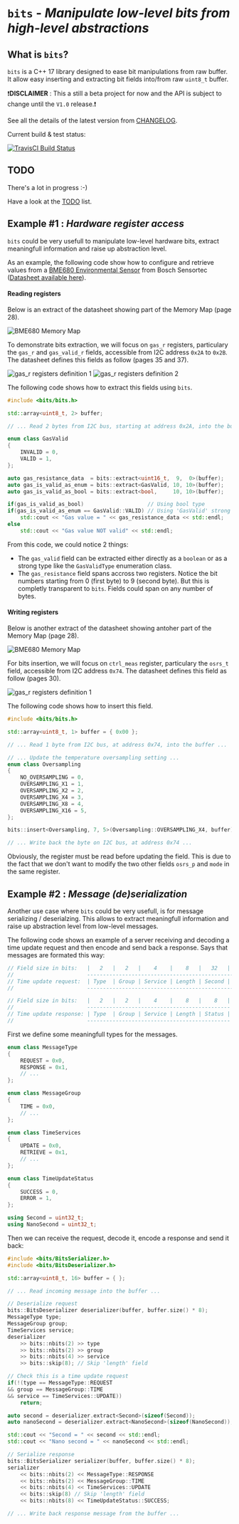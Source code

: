 `bits` - _Manipulate low-level bits from high-level abstractions_
=================================

## What is `bits`?
`bits` is a C++ 17 library designed to ease bit manipulations from raw buffer. It allow easy inserting and extracting bit fields into/from raw `uint8_t` buffer.

:heavy_exclamation_mark:**DISCLAIMER** : This a still a beta project for now and the API is subject to change until the `V1.0` release.:heavy_exclamation_mark:

See all the details of the latest version from [CHANGELOG](https://github.com/jaydee-io/bits/blob/master/CHANGELOG.md).

Current build & test status:

[![TravisCI Build Status](https://travis-ci.org/jaydee-io/bits.svg?branch=master)](https://travis-ci.org/jaydee-io/bits)

## TODO
There's a lot in progress :-)

Have a look at the [TODO](https://github.com/jaydee-io/bits/blob/master/TODO.md) list.

## Example #1 : _Hardware register access_
`bits` could be very usefull to manipulate low-level hardware bits, extract meaningfull information and raise up abstraction level.

As an example, the following code show how to configure and retrieve values from a [BME680 Environmental Sensor](https://www.bosch-sensortec.com/bst/products/all_products/bme680) from Bosch Sensortec ([Datasheet available here](https://ae-bst.resource.bosch.com/media/_tech/media/datasheets/BST-BME680-DS001.pdf)).

#### Reading registers
Below is an extract of the datasheet showing part of the Memory Map (page 28).

![BME680 Memory Map](https://github.com/jaydee-io/bits/raw/master/doc/BST-BME680-DS001-28-1.jpg)

To demonstrate bits extraction, we will focus on `gas_r` registers, particulary the `gas_r` and `gas_valid_r` fields, accessible from I2C address `0x2A` to `0x2B`. The datasheet defines this fields as follow (pages 35 and 37).

![gas_r registers definition 1](https://github.com/jaydee-io/bits/raw/master/doc/BST-BME680-DS001-35.jpg)
![gas_r registers definition 2](https://github.com/jaydee-io/bits/raw/master/doc/BST-BME680-DS001-37.jpg)

The following code shows how to extract this fields using `bits`.

```c++
#include <bits/bits.h>

std::array<uint8_t, 2> buffer;

// ... Read 2 bytes from I2C bus, starting at address 0x2A, into the buffer ...

enum class GasValid
{
    INVALID = 0,
    VALID = 1,
};

auto gas_resistance_data  = bits::extract<uint16_t,  9,  0>(buffer);
auto gas_is_valid_as_enum = bits::extract<GasValid, 10, 10>(buffer);
auto gas_is_valid_as_bool = bits::extract<bool,     10, 10>(buffer);

if(gas_is_valid_as_bool)                    // Using bool type
if(gas_is_valid_as_enum == GasValid::VALID) // Using 'GasValid' strong type
    std::cout << "Gas value = " << gas_resistance_data << std::endl;
else
    std::cout << "Gas value NOT valid" << std::endl;
```

From this code, we could notice 2 things:
* The `gas_valid` field can be extracted either directly as a `boolean` or as a strong type like the `GasValidType` enumeration class.
* The `gas_resistance` field spans accross two registers. Notice the bit numbers starting from 0 (first byte) to 9 (second byte). But this is completly transparent to `bits`. Fields could span on any number of bytes.

#### Writing registers
Below is another extract of the datasheet showing antoher part of the Memory Map (page 28).

![BME680 Memory Map](https://github.com/jaydee-io/bits/raw/master/doc/BST-BME680-DS001-28-2.jpg)

For bits insertion, we will focus on `ctrl_meas` register, particulary the `osrs_t` field, accessible from I2C address `0x74`. The datasheet defines this field as follow (pages 30).

![gas_r registers definition 1](https://github.com/jaydee-io/bits/raw/master/doc/BST-BME680-DS001-30.jpg)

The following code shows how to insert this field.

```c++
#include <bits/bits.h>

std::array<uint8_t, 1> buffer = { 0x00 };

// ... Read 1 byte from I2C bus, at address 0x74, into the buffer ...

// ... Update the temperature oversampling setting ...
enum class Oversampling
{
    NO_OVERSAMPLING = 0,
    OVERSAMPLING_X1 = 1,
    OVERSAMPLING_X2 = 2,
    OVERSAMPLING_X4 = 3,
    OVERSAMPLING_X8 = 4,
    OVERSAMPLING_X16 = 5,
};

bits::insert<Oversampling, 7, 5>(Oversampling::OVERSAMPLING_X4, buffer);

// ... Write back the byte on I2C bus, at address 0x74 ...
```
Obviously, the register must be read before updating the field. This is due to the fact that we don't want to modify the two other fields `osrs_p` and `mode` in the same register.

## Example #2 : _Message (de)serialization_
Another use case where `bits` could be very usefull, is for message serializing / deserialzing. This allows to extract meaningfull information and raise up abstraction level from low-level messages.

The following code shows an example of a server receiving and decoding a time update request and then encode and send back a response. Says that messages are formated this way:
```c++
// Field size in bits:   |   2   |   2   |    4    |    8   |   32   |     32     |
//                       ---------------------------------------------------------
// Time update request:  | Type  | Group | Service | Length | Second | Nanosecond | 
//                       ---------------------------------------------------------

// Field size in bits:   |   2   |   2   |    4    |    8   |    8   |
//                       ---------------------------------------------
// Time update response: | Type  | Group | Service | Length | Status |
//                       ---------------------------------------------
```

First we define some meaningfull types for the messages.
```c++
enum class MessageType
{
    REQUEST = 0x0,
    RESPONSE = 0x1,
    // ...
};

enum class MessageGroup
{
    TIME = 0x0,
    // ...
};

enum class TimeServices
{
    UPDATE = 0x0,
    RETRIEVE = 0x1,
    // ...
};

enum class TimeUpdateStatus
{
    SUCCESS = 0,
    ERROR = 1,
};

using Second = uint32_t;
using NanoSecond = uint32_t;
````

Then we can receive the request, decode it, encode a response and send it back:
```c++
#include <bits/BitsSerializer.h>
#include <bits/BitsDeserializer.h>

std::array<uint8_t, 16> buffer = { };

// ... Read incoming message into the buffer ...

// Deserialize request
bits::BitsDeserializer deserializer(buffer, buffer.size() * 8);
MessageType type;
MessageGroup group;
TimeServices service;
deserializer
    >> bits::nbits(2) >> type
    >> bits::nbits(2) >> group
    >> bits::nbits(4) >> service
    >> bits::skip(8); // Skip 'length' field

// Check this is a time update request
if(!(type == MessageType::REQUEST
&& group == MessageGroup::TIME
&& service == TimeServices::UPDATE))
    return;

auto second = deserializer.extract<Second>(sizeof(Second));
auto nanoSecond = deserializer.extract<NanoSecond>(sizeof(NanoSecond));

std::cout << "Second = " << second << std::endl;
std::cout << "Nano second = " << nanoSecond << std::endl;

// Serialize response
bits::BitsSerializer serializer(buffer, buffer.size() * 8);
serializer
    << bits::nbits(2) << MessageType::RESPONSE
    << bits::nbits(2) << MessageGroup::TIME
    << bits::nbits(4) << TimeServices::UPDATE
    << bits::skip(8) // Skip 'length' field
    << bits::nbits(8) << TimeUpdateStatus::SUCCESS;

// ... Write back response message from the buffer ...
```

